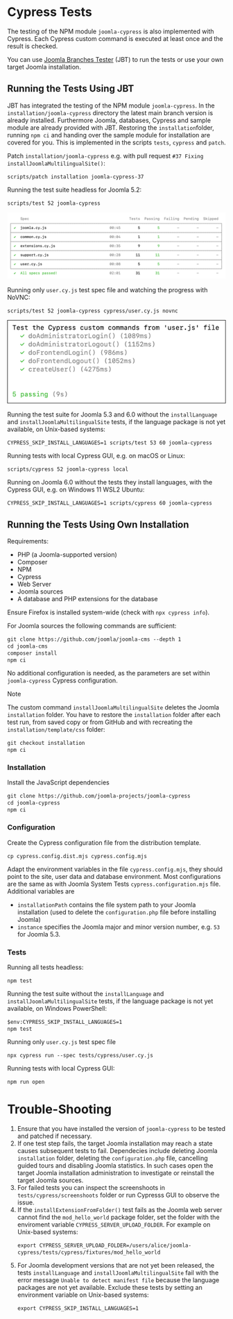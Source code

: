 # Cypress Tests

The testing of the NPM module `joomla-cypress` is also implemented with Cypress.
Each Cypress custom command is executed at least once and the result is checked.

You can use [Joomla Branches Tester](https://github.com/muhme/joomla-branches-tester) (JBT)
to run the tests or use your own target Joomla installation.


## Running the Tests Using JBT

JBT has integrated the testing of the NPM module `joomla-cypress`.
In the `installation/joomla-cypress` directory the latest main branch version is already installed.
Furthermore Joomla, databases, Cypress and sample module are already provided with JBT.
Restoring the `installation`folder, running `npm ci` and handing over the
sample module for installation are covered for you.
This is implemented in the scripts `tests`, `cypress` and `patch`.

Patch `installation/joomla-cypress` e.g. with pull request `#37 Fixing installJoomlaMultilingualSite()`:
```
scripts/patch installation joomla-cypress-37
```

Running the test suite headless for Joomla 5.2:
```
scripts/test 52 joomla-cypress
```

![Cypress test run](../images/test-run.png)

Running only `user.cy.js` test spec file and watching the progress with NoVNC:
```
scripts/test 52 joomla-cypress cypress/user.cy.js novnc
```

![Cypress test user.cy.js file](../images/test-user.png)

Running the test suite for Joomla 5.3 and 6.0
without the `installLanguage` and `installJoomlaMultilingualSite` tests,
if the language package is not yet available, on Unix-based systems:

```
CYPRESS_SKIP_INSTALL_LANGUAGES=1 scripts/test 53 60 joomla-cypress 
```

Running tests with local Cypress GUI, e.g. on macOS or Linux:
```
scripts/cypress 52 joomla-cypress local
```

Running on Joomla 6.0 without the tests they install languages,
with the Cypress GUI, e.g. on Windows 11 WSL2 Ubuntu:
```
CYPRESS_SKIP_INSTALL_LANGUAGES=1 scripts/cypress 60 joomla-cypress
```

## Running the Tests Using Own Installation

Requirements:
* PHP (a Joomla-supported version)
* Composer
* NPM
* Cypress
* Web Server
* Joomla sources
* A database and PHP extensions for the database

Ensure Firefox is installed system-wide (check with `npx cypress info`).

For Joomla sources the following commands are sufficient:
```
git clone https://github.com/joomla/joomla-cms --depth 1
cd joomla-cms
composer install
npm ci
```
No additional configuration is needed, as the parameters
are set within `joomla-cypress` Cypress configuration.

> [!NOTE]
> The custom command `installJoomlaMultilingualSite` deletes the Joomla `installation` folder.
> You have to restore the `installation` folder after each test run,
> from saved copy or from GitHub and with recreating the `installation/template/css` folder:
> ```
> git checkout installation
> npm ci
> ```

### Installation

Install the JavaScript dependencies
```
git clone https://github.com/joomla-projects/joomla-cypress
cd joomla-cypress
npm ci
```

### Configuration

Create the Cypress configuration file from the distribution template.
```
cp cypress.config.dist.mjs cypress.config.mjs
```

Adapt the environment variables in the file `cypress.config.mjs`,
they should point to the site, user data and database environment.
Most configurations are the same as with Joomla System Tests `cypress.configuration.mjs` file.
Additional variables are
* `installationPath` contains the file system path to your Joomla installation
  (used to delete the `configuration.php` file before installing Joomla)
* `instance` specifies the Joomla major and minor version number, e.g. `53` for Joomla 5.3.

### Tests

Running all tests headless:

```
npm test
```

Running the test suite without the `installLanguage` and `installJoomlaMultilingualSite` tests,
if the language package is not yet available, on Windows PowerShell:
```
$env:CYPRESS_SKIP_INSTALL_LANGUAGES=1
npm test
```

Running only `user.cy.js` test spec file

```
npx cypress run --spec tests/cypress/user.cy.js
```

Running tests with local Cypress GUI:
```
npm run open
```

# Trouble-Shooting

1. Ensure that you have installed the version of `joomla-cypress` to be tested 
   and patched if necessary.
2. If one test step fails, the target Joomla installation may reach a state
   causes subsequent tests to fail. Dependecies include
   deleting Joomla `installation` folder, deleting the `configuration.php` file,
   cancelling guided tours and disabling Joomla statistics.
   In such cases open the target Joomla installation administration
   to investigate or reinstall the target Joomla sources.
3. For failed tests you can inspect the screenshoots in `tests/cypress/screenshoots` folder or
   run Cypresss GUI to observe the issue.
4. If the `installExtensionFromFolder()` test fails as the Joomla web server cannot
   find the `mod_hello_world` package folder, set the folder with the enviroment
   variable `CYPRESS_SERVER_UPLOAD_FOLDER`. For example on Unix-based systems:
   ```
   export CYPRESS_SERVER_UPLOAD_FOLDER=/users/alice/joomla-cypress/tests/cypress/fixtures/mod_hello_world
   ```
5. For Joomla development versions that are not yet been released,
   the tests `installLanguage` and `installJoomlaMultilingualSite`
   fail with the error message `Unable to detect manifest file`
   because the language packages are not yet available.
   Exclude these tests by setting an environment variable on Unix-based systems:
   ```
   export CYPRESS_SKIP_INSTALL_LANGUAGES=1
   ```
